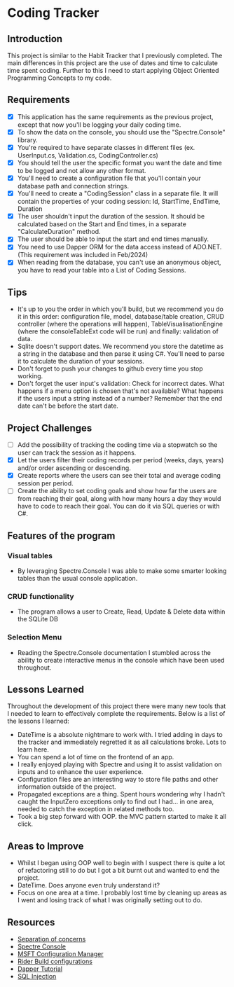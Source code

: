 # Coding Tracker

## Introduction

This project is similar to the Habit Tracker that I previously completed.
The main differences in this project are the use of dates and time to calculate time spent coding.
Further to this I need to start applying Object Oriented Programming Concepts to my code.

## Requirements

- [x] This application has the same requirements as the previous project, except that now you'll be logging your daily coding time.
- [x] To show the data on the console, you should use the "Spectre.Console" library.
- [x] You're required to have separate classes in different files (ex. UserInput.cs, Validation.cs, CodingController.cs)
- [x] You should tell the user the specific format you want the date and time to be logged and not allow any other format.
- [x] You'll need to create a configuration file that you'll contain your database path and connection strings.
- [x] You'll need to create a "CodingSession" class in a separate file. It will contain the properties of your coding session: Id, StartTime, EndTime, Duration
- [x] The user shouldn't input the duration of the session. It should be calculated based on the Start and End times, in a separate "CalculateDuration" method.
- [x] The user should be able to input the start and end times manually.
- [x] You need to use Dapper ORM for the data access instead of ADO.NET. (This requirement was included in Feb/2024)
- [x] When reading from the database, you can't use an anonymous object, you have to read your table into a List of Coding Sessions.

## Tips

- It's up to you the order in which you'll build, but we recommend you do it in this order: configuration file, model, database/table creation, CRUD controller (where the operations will happen), TableVisualisationEngine (where the consoleTableExt code will be run) and finally: validation of data.
- Sqlite doesn't support dates. We recommend you store the datetime as a string in the database and then parse it using C#. You'll need to parse it to calculate the duration of your sessions.
- Don't forget to push your changes to github every time you stop working.
- Don't forget the user input's validation: Check for incorrect dates. What happens if a menu option is chosen that's not available? What happens if the users input a string instead of a number? Remember that the end date can't be before the start date.

## Project Challenges

- [ ] Add the possibility of tracking the coding time via a stopwatch so the user can track the session as it happens.
- [x] Let the users filter their coding records per period (weeks, days, years) and/or order ascending or descending.
- [x] Create reports where the users can see their total and average coding session per period.
- [ ] Create the ability to set coding goals and show how far the users are from reaching their goal, along with how many hours a day they would have to code to reach their goal. You can do it via SQL queries or with C#.

## Features of the program

### Visual tables

- By leveraging Spectre.Console I was able to make some smarter looking tables than the usual console application.

### CRUD functionality

- The program allows a user to Create, Read, Update & Delete data within the SQLite DB

### Selection Menu

- Reading the Spectre.Console documentation I stumbled across the ability to create interactive menus in the console which have been used throughout.

## Lessons Learned

Throughout the development of this project there were many new tools that I needed to learn to effectively complete the requirements. Below is a list of the lessons I learned:

- DateTime is a absolute nightmare to work with. I tried adding in days to the tracker and immediately regretted it as all calculations broke. Lots to learn here.
- You can spend a lot of time on the frontend of an app.
- I really enjoyed playing with Spectre and using it to assist validation on inputs and to enhance the user experience.
- Configuration files are an interesting way to store file paths and other information outside of the project.
- Propagated exceptions are a thing. Spent hours wondering why I hadn't caught the InputZero exceptions only to find out I had... in one area, needed to catch the exception in related methods too.
- Took a big step forward with OOP. the MVC pattern started to make it all click.

## Areas to Improve

- Whilst I began using OOP well to begin with I suspect there is quite a lot of refactoring still to do but I got a bit burnt out and wanted to end the project.
- DateTime. Does anyone even truly understand it?
- Focus on one area at a time. I probably lost time by cleaning up areas as I went and losing track of what I was originally setting out to do.

## Resources

- [Separation of concerns](https://en.wikipedia.org/wiki/Separation_of_concerns)
- [Spectre Console](https://spectreconsole.net)
- [MSFT Configuration Manager](https://learn.microsoft.com/en-us/troubleshoot/developer/visualstudio/csharp/language-compilers/store-custom-information-config-file)
- [Rider Build configurations](https://www.jetbrains.com/help/rider/Build_Configurations.html)
- [Dapper Tutorial](https://www.jetbrains.com/help/rider/Build_Configurations.html)
- [SQL Injection](https://www.w3schools.com/sql/sql_injection.asp)
